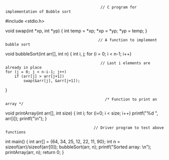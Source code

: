                                               // C program for implementation of Bubble sort 
#include <stdio.h> 

void swap(int *xp, int *yp) 
{ 
	int temp = *xp; 
	*xp = *yp; 
	*yp = temp; 
} 

                                             // A function to implement bubble sort 
void bubbleSort(int arr[], int n) 
{ 
int i, j; 
for (i = 0; i < n-1; i++)	 

	                                          // Last i elements are already in place 
	for (j = 0; j < n-i-1; j++) 
		if (arr[j] > arr[j+1]) 
			swap(&arr[j], &arr[j+1]); 
} 

                                                /* Function to print an array */
void printArray(int arr[], int size) 
{ 
	int i; 
	for (i=0; i < size; i++) 
		printf("%d ", arr[i]); 
	printf("\n"); 
} 

                                           // Driver program to test above functions 
int main() 
{ 
	int arr[] = {64, 34, 25, 12, 22, 11, 90}; 
	int n = sizeof(arr)/sizeof(arr[0]); 
	bubbleSort(arr, n); 
	printf("Sorted array: \n"); 
	printArray(arr, n); 
	return 0; 
} 

